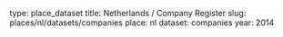 type: place_dataset
title: Netherlands / Company Register
slug: places/nl/datasets/companies
place: nl
dataset: companies
year: 2014
